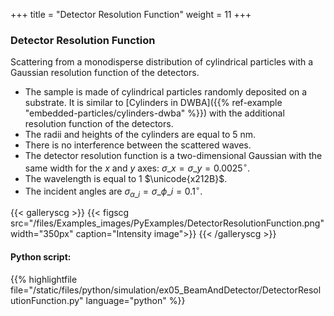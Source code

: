 +++
title = "Detector Resolution Function"
weight = 11
+++

### Detector Resolution Function

Scattering from a monodisperse distribution of cylindrical particles with a Gaussian resolution function of the detectors.

* The sample is made of cylindrical particles randomly deposited on a substrate. It is similar to [Cylinders in DWBA]({{% ref-example "embedded-particles/cylinders-dwba" %}}) with the additional resolution function of the detectors.
* The radii and heights of the cylinders are equal to $5$ nm.
* There is no interference between the scattered waves.
* The detector resolution function is a two-dimensional Gaussian with the same width for the $x$ and $y$ axes: $\sigma\_x = \sigma\_y = 0.0025^{\circ}$.
* The wavelength is equal to $1$ $\unicode{x212B}$.
* The incident angles are $\sigma_{\alpha\_i} = \sigma\_{\phi\_i} = 0.1^{\circ}$.
  
{{< galleryscg >}}
{{< figscg src="/files/Examples_images/PyExamples/DetectorResolutionFunction.png" width="350px" caption="Intensity image">}}
{{< /galleryscg >}}

#### Python script:
{{% highlightfile file="/static/files/python/simulation/ex05_BeamAndDetector/DetectorResolutionFunction.py" language="python" %}}